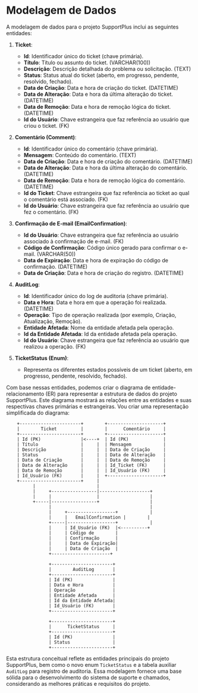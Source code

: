 # Modelagem de Dados

A modelagem de dados para o projeto SupportPlus inclui as seguintes entidades:

1. **Ticket**:
   - **Id**: Identificador único do ticket (chave primária).
   - **Título**: Título ou assunto do ticket. (VARCHAR(100))
   - **Descrição**: Descrição detalhada do problema ou solicitação. (TEXT)
   - **Status**: Status atual do ticket (aberto, em progresso, pendente, resolvido, fechado).
   - **Data de Criação**: Data e hora de criação do ticket. (DATETIME)
   - **Data de Alteração**: Data e hora da última alteração do ticket. (DATETIME)
   - **Data de Remoção**: Data e hora de remoção lógica do ticket. (DATETIME)
   - **Id do Usuário**: Chave estrangeira que faz referência ao usuário que criou o ticket. (FK)

2. **Comentário (Comment)**:
   - **Id**: Identificador único do comentário (chave primária).
   - **Mensagem**: Conteúdo do comentário. (TEXT)
   - **Data de Criação**: Data e hora de criação do comentário. (DATETIME)
   - **Data de Alteração**: Data e hora da última alteração do comentário. (DATETIME)
   - **Data de Remoção**: Data e hora de remoção lógica do comentário. (DATETIME)
   - **Id do Ticket**: Chave estrangeira que faz referência ao ticket ao qual o comentário está associado. (FK)
   - **Id do Usuário**: Chave estrangeira que faz referência ao usuário que fez o comentário. (FK)

3. **Confirmação de E-mail (EmailConfirmation)**:
   - **Id do Usuário**: Chave estrangeira que faz referência ao usuário associado à confirmação de e-mail. (FK)
   - **Código de Confirmação**: Código único gerado para confirmar o e-mail. (VARCHAR(50))
   - **Data de Expiração**: Data e hora de expiração do código de confirmação. (DATETIME)
   - **Data de Criação**: Data e hora de criação do registro. (DATETIME)

4. **AuditLog**:
   - **Id**: Identificador único do log de auditoria (chave primária).
   - **Data e Hora**: Data e hora em que a operação foi realizada. (DATETIME)
   - **Operação**: Tipo de operação realizada (por exemplo, Criação, Atualização, Remoção).
   - **Entidade Afetada**: Nome da entidade afetada pela operação.
   - **Id da Entidade Afetada**: Id da entidade afetada pela operação.
   - **Id do Usuário**: Chave estrangeira que faz referência ao usuário que realizou a operação. (FK)

5. **TicketStatus (Enum)**:
   - Representa os diferentes estados possíveis de um ticket (aberto, em progresso, pendente, resolvido, fechado).

Com base nessas entidades, podemos criar o diagrama de entidade-relacionamento (ER) para representar a estrutura de dados do projeto SupportPlus. Este diagrama mostrará as relações entre as entidades e suas respectivas chaves primárias e estrangeiras. Vou criar uma representação simplificada do diagrama:

```
    +-----------------------+        +---------------------+
    |        Ticket         |        |      Comentário     |
    +-----------------------+        +---------------------+
    | Id (PK)               |<----+  | Id (PK)             |
    | Título                |     |  | Mensagem            |
    | Descrição             |     |  | Data de Criação     |
    | Status                |     |  | Data de Alteração   |
    | Data de Criação       |     |  | Data de Remoção     |
    | Data de Alteração     |     |  | Id_Ticket (FK)      |
    | Data de Remoção       |     |  | Id_Usuário (FK)     |
    | Id_Usuário (FK)       |     |  +---------------------+
    +-----------------------+     |
          |                       |
          |     +-----------------|-------------------+
          |     |                 |                   |
          +-----|-----------------+                   |
                |                                     |
                |     +------------------+            |
                |     |   EmailConfirmation |        |
                +-----|------------------+            |
                |     | Id_Usuário (FK)  |<----------+
                |     | Código de        |
                |     | Confirmação      |
                |     | Data de Expiração|
                |     | Data de Criação  |
                +----------------------+

                +-----------------------+
                |        AuditLog       |
                +-----------------------+
                | Id (PK)               |
                | Data e Hora           |
                | Operação              |
                | Entidade Afetada      |
                | Id da Entidade Afetada|
                | Id_Usuário (FK)       |
                +-----------------------+

                +-----------------------+
                |      TicketStatus     |
                +-----------------------+
                | Id (PK)               |
                | Status                |
                +-----------------------+
```

Esta estrutura conceitual reflete as entidades principais do projeto SupportPlus, bem como o novo enum `TicketStatus` e a tabela auxiliar `AuditLog` para registro de auditoria. Essa modelagem fornece uma base sólida para o desenvolvimento do sistema de suporte e chamados, considerando as melhores práticas e requisitos do projeto.
